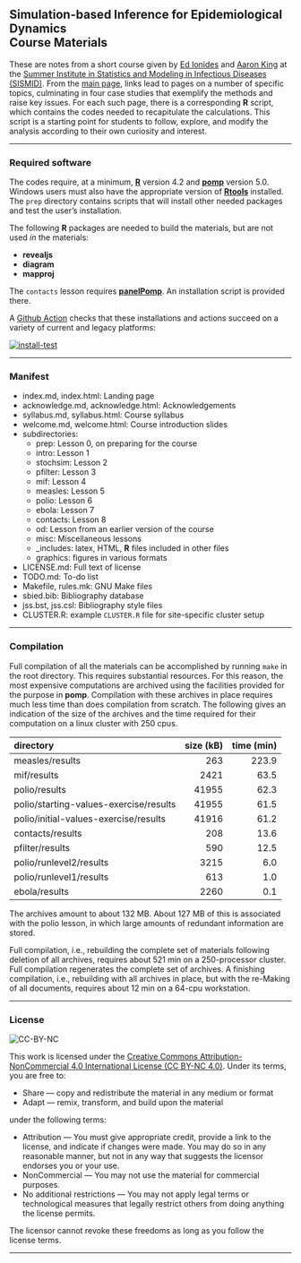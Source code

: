 Simulation-based Inference for Epidemiological Dynamics<br>Course Materials
---------------------------------------------------------------------------

These are notes from a short course given by [Ed
Ionides](https://ionides.github.io/) and [Aaron
King](https://kinglab.eeb.lsa.umich.edu/king/) at the [Summer Institute
in Statistics and Modeling in Infectious Diseases
(SISMID)](https://sismid.uw.edu). From the [main
page](https://kingaa.github.io/sbied/), links lead to pages on a number
of specific topics, culminating in four case studies that exemplify the
methods and raise key issues. For each such page, there is a
corresponding **R** script, which contains the codes needed to
recapitulate the calculations. This script is a starting point for
students to follow, explore, and modify the analysis according to their
own curiosity and interest.

------------------------------------------------------------------------

### Required software

The codes require, at a minimum, [**R**](https://cran.r-project.org/)
version 4.2 and [**pomp**](https://kingaa.github.io/pomp/) version 5.0.
Windows users must also have the appropriate version of
[**Rtools**](https://cran.r-project.org/bin/windows/Rtools/) installed.
The `prep` directory contains scripts that will install other needed
packages and test the user’s installation.

The following **R** packages are needed to build the materials, but are
not used *in* the materials:

-   **revealjs**
-   **diagram**
-   **mapproj**

The `contacts` lesson requires
[**panelPomp**](https://github.com/cbreto/panelPomp). An installation
script is provided there.

A [Github Action](https://github.com/kingaa/sbied/actions) checks that
these installations and actions succeed on a variety of current and
legacy platforms:

[![install-test](https://github.com/kingaa/sbied/actions/workflows/install-test.yml/badge.svg)](https://github.com/kingaa/sbied/actions/workflows/install-test.yml)

------------------------------------------------------------------------

### Manifest

-   index.md, index.html: Landing page
-   acknowledge.md, acknowledge.html: Acknowledgements
-   syllabus.md, syllabus.html: Course syllabus
-   welcome.md, welcome.html: Course introduction slides
-   subdirectories:
    -   prep: Lesson 0, on preparing for the course
    -   intro: Lesson 1
    -   stochsim: Lesson 2
    -   pfilter: Lesson 3
    -   mif: Lesson 4
    -   measles: Lesson 5
    -   polio: Lesson 6
    -   ebola: Lesson 7
    -   contacts: Lesson 8
    -   od: Lesson from an earlier version of the course
    -   misc: Miscellaneous lessons
    -   \_includes: latex, HTML, **R** files included in other files
    -   graphics: figures in various formats
-   LICENSE.md: Full text of license
-   TODO.md: To-do list
-   Makefile, rules.mk: GNU Make files
-   sbied.bib: Bibliography database
-   jss.bst, jss.csl: Bibliography style files
-   CLUSTER.R: example `CLUSTER.R` file for site-specific cluster setup

------------------------------------------------------------------------

### Compilation

Full compilation of all the materials can be accomplished by running
`make` in the root directory. This requires substantial resources. For
this reason, the most expensive computations are archived using the
facilities provided for the purpose in **pomp**. Compilation with these
archives in place requires much less time than does compilation from
scratch. The following gives an indication of the size of the archives
and the time required for their computation on a linux cluster with
250 cpus.

<table>
<thead>
<tr class="header">
<th style="text-align: left;">directory</th>
<th style="text-align: right;">size (kB)</th>
<th style="text-align: right;">time (min)</th>
</tr>
</thead>
<tbody>
<tr class="odd">
<td style="text-align: left;">measles/results</td>
<td style="text-align: right;">263</td>
<td style="text-align: right;">223.9</td>
</tr>
<tr class="even">
<td style="text-align: left;">mif/results</td>
<td style="text-align: right;">2421</td>
<td style="text-align: right;">63.5</td>
</tr>
<tr class="odd">
<td style="text-align: left;">polio/results</td>
<td style="text-align: right;">41955</td>
<td style="text-align: right;">62.3</td>
</tr>
<tr class="even">
<td style="text-align: left;">polio/starting-values-exercise/results</td>
<td style="text-align: right;">41955</td>
<td style="text-align: right;">61.5</td>
</tr>
<tr class="odd">
<td style="text-align: left;">polio/initial-values-exercise/results</td>
<td style="text-align: right;">41916</td>
<td style="text-align: right;">61.2</td>
</tr>
<tr class="even">
<td style="text-align: left;">contacts/results</td>
<td style="text-align: right;">208</td>
<td style="text-align: right;">13.6</td>
</tr>
<tr class="odd">
<td style="text-align: left;">pfilter/results</td>
<td style="text-align: right;">590</td>
<td style="text-align: right;">12.5</td>
</tr>
<tr class="even">
<td style="text-align: left;">polio/runlevel2/results</td>
<td style="text-align: right;">3215</td>
<td style="text-align: right;">6.0</td>
</tr>
<tr class="odd">
<td style="text-align: left;">polio/runlevel1/results</td>
<td style="text-align: right;">613</td>
<td style="text-align: right;">1.0</td>
</tr>
<tr class="even">
<td style="text-align: left;">ebola/results</td>
<td style="text-align: right;">2260</td>
<td style="text-align: right;">0.1</td>
</tr>
</tbody>
</table>

The archives amount to about 132 MB. About 127 MB of this is associated
with the polio lesson, in which large amounts of redundant information
are stored.

Full compilation, i.e., rebuilding the complete set of materials
following deletion of all archives, requires about 521 min on a
250-processor cluster. Full compilation regenerates the complete set of
archives. A finishing compilation, i.e., rebuilding with all archives in
place, but with the re-Making of all documents, requires about 12 min on
a 64-cpu workstation.

------------------------------------------------------------------------

### License

![CC-BY-NC](https://i.creativecommons.org/l/by-nc/4.0/88x31.png)

This work is licensed under the [Creative Commons
Attribution-NonCommercial 4.0 International License (CC BY-NC
4.0)](https://creativecommons.org/licenses/by-nc/4.0/). Under its terms,
you are free to:

-   Share — copy and redistribute the material in any medium or format
-   Adapt — remix, transform, and build upon the material

under the following terms:

-   Attribution — You must give appropriate credit, provide a link to
    the license, and indicate if changes were made. You may do so in any
    reasonable manner, but not in any way that suggests the licensor
    endorses you or your use.
-   NonCommercial — You may not use the material for commercial
    purposes.
-   No additional restrictions — You may not apply legal terms or
    technological measures that legally restrict others from doing
    anything the license permits.

The licensor cannot revoke these freedoms as long as you follow the
license terms.

------------------------------------------------------------------------
